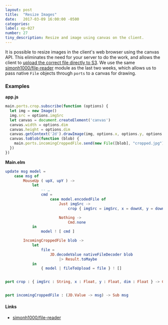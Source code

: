 ```yaml
---
layout: post
title:  "Resize Images"
date:   2017-03-09 16:00:00 -0500
categories:
label: ep-027
number: 27
tiny_description: Resize and image using canvas on the client.
---
```


It is possible to resize images in the client's web browser using the canvas API. This eliminates the need for your server to do the work, and allows the client to [upload the correct file directly to S3](/upload-to-s3). We use the same [simonh1000/file-reader](https://github.com/simonh1000/file-reader) module as the last two weeks, which allows us to pass native `File` objects through `ports` to a canvas for drawing.


### Examples

**app.js**

```js
main.ports.crop.subscribe(function (options) {
  let img = new Image()
  img.src = options.imgSrc
  let canvas = document.createElement('canvas')
  canvas.width = options.dim
  canvas.height = options.dim
  canvas.getContext('2d').drawImage(img, options.x, options.y, options.dim, options.dim, 0, 0, options.dim, options.dim)
  canvas.toBlob(function (blob) {
    main.ports.incomingCroppedFile.send(new File([blob], "cropped.jpg"))
  })
})
```

**Main.elm**

```elm
update msg model =
    case msg of
        MouseUp ( upX, upY ) ->
            let
                -- …
                cmd =
                    case model.encodedFile of
                        Just imgSrc ->
                            crop { imgSrc = imgSrc, x = downX, y = downY, dim = dim }

                        Nothing ->
                            Cmd.none
            in
                model ! [ cmd ]

        IncomingCroppedFile blob ->
            let
                file =
                    JD.decodeValue nativeFileDecoder blob
                        |> Result.toMaybe
            in
                { model | fileToUpload = file } ! []


port crop : { imgSrc : String, x : Float, y : Float, dim : Float } -> Cmd msg


port incomingCroppedFile : (JD.Value -> msg) -> Sub msg
```

#### Links

* [simonh1000/file-reader](https://github.com/simonh1000/file-reader)
